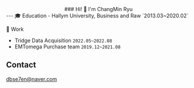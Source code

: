 <div align="center">
  ### Hi! 👋 I'm ChangMin Ryu
</div>
---
🎓 Education
- Hallym University, Business and Raw `2013.03~2020.02`

💼 Work
- Tridge Data Acquisition `2022.05~2022.08`
- EMTomega Purchase team `2019.12~2021.08`


## Contact
dbse7en@naver.com
